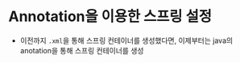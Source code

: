 # Annotation을 이용한 스프링 설정

- 이전까지 `.xml`을  통해 스프링 컨테이너를 생성했다면, 이제부터는 java의 anotation을 통해 스프링 컨테이너를 생성